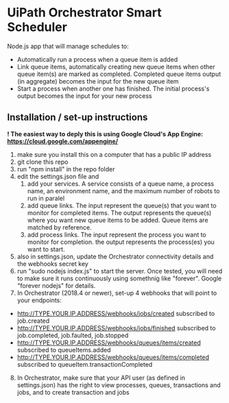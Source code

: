 # UiPath Orchestrator Smart Scheduler
Node.js app that will manage schedules to:
* Automatically run a process when a queue item is added
* Link queue items, automatically creating new queue items when other queue item(s) are marked as completed. Completed queue items output (in aggregate) becomes the input for the new queue item
* Start a process when another one has finished. The initial process's output becomes the input for your new process

## Installation / set-up instructions

**! The easiest way to deply this is using Google Cloud's App Engine: https://cloud.google.com/appengine/**

1. make sure you install this on a computer that has a public IP address
2. git clone this repo
3. run "npm install" in the repo folder
4. edit the settings.json file and
   1. add your services. A service consists of a queue name, a process name, an environment name, and the maximum number of robots to run in paralel
   2. add queue links. The input represent the queue(s) that you want to monitor for completed items. The output represents the queue(s) where you want new queue items to be added. Queue items are matched by reference.
   3. add process links. The input represent the process you want to monitor for completion. the output represents the process(es) you want to start.
5. also in settings.json, update the Orchestrator connectivity details and the webhooks secret key
6. run "sudo nodejs index.js" to start the server. Once tested, you will need to make sure it runs continuously using somethnig like "forever". Google "forever nodejs" for details.
7. In Orchestrator (2018.4 or newer), set-up 4 webhooks that will point to your endpoints:

* http://TYPE.YOUR.IP.ADDRESS/webhooks/jobs/created	subscribed to job.created
* http://TYPE.YOUR.IP.ADDRESS/webhooks/jobs/finished	subscribed to job.completed, job.faulted, job.stopped
* http://TYPE.YOUR.IP.ADDRESS/webhooks/queues/items/created	subscribed to queueItems.added
* http://TYPE.YOUR.IP.ADDRESS/webhooks/queues/items/completed	subscribed to queueItem.transactionCompleted

8. In Orchestrator, make sure that your API user (as defined in settings.json) has the right to view processes, queues, transactions and jobs, and to create transaction and jobs
